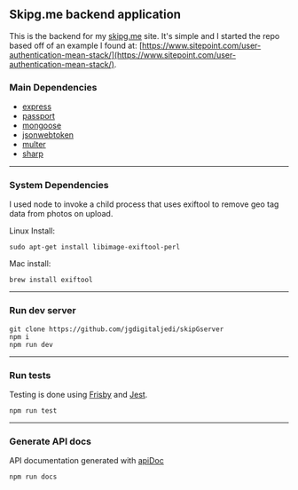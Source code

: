 ## Skipg.me backend application ##

This is the backend for my [skipg.me](https://skipg.me) site. It's simple and I started the repo based off of an example I found at: [https://www.sitepoint.com/user-authentication-mean-stack/](https://www.sitepoint.com/user-authentication-mean-stack/).

### Main Dependencies ###
- [express](https://github.com/expressjs/express)
- [passport](https://github.com/jaredhanson/passport)
- [mongoose](https://github.com/Automattic/mongoose)
- [jsonwebtoken](https://github.com/auth0/node-jsonwebtoken)
- [multer](https://github.com/expressjs/multer)
- [sharp](https://github.com/lovell/sharp)

---
### System Dependencies ###
I used node to invoke a child process that uses exiftool to remove geo tag data from photos on upload.

Linux Install:
```
sudo apt-get install libimage-exiftool-perl
```

Mac install:
```
brew install exiftool
```
---
### Run dev server ###
```
git clone https://github.com/jgdigitaljedi/skipGserver
npm i
npm run dev
```
---
### Run tests ###
Testing is done using [Frisby](https://github.com/vlucas/frisby) and [Jest](https://jestjs.io/).
```
npm run test
```
---
### Generate API docs ###
API documentation generated with [apiDoc](https://github.com/apidoc/apidoc)
```
npm run docs
```